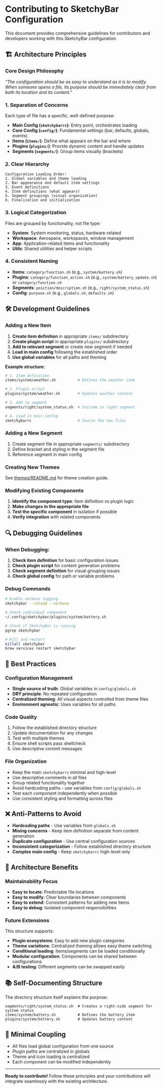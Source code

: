 # Contributing to SketchyBar Configuration

This document provides comprehensive guidelines for contributors and developers working with this SketchyBar configuration.

## 🏗️ Architecture Principles

### Core Design Philosophy

*"The configuration should be as easy to understand as it is to modify. When someone opens a file, its purpose should be immediately clear from both its location and its content."*

### 1. **Separation of Concerns**

Each type of file has a specific, well-defined purpose:

- **Main Config (`sketchybarrc`)**: Entry point, orchestrates loading
- **Core Config (`config/`)**: Fundamental settings (bar, defaults, globals, events)
- **Items (`items/`)**: Define what appears on the bar and where
- **Plugins (`plugins/`)**: Provide dynamic content and handle updates
- **Segments (`segments/`)**: Group items visually (brackets)

### 2. **Clear Hierarchy**

```
Configuration Loading Order:
1. Global variables and theme loading
2. Bar appearance and default item settings  
3. Event definitions
4. Item definitions (what appears)
5. Segment groupings (visual organization)
6. Finalization and initialization
```

### 3. **Logical Categorization**

Files are grouped by functionality, not file type:

- **System**: System monitoring, status, hardware-related
- **Workspace**: Aerospace, workspaces, window management  
- **App**: Application-related items and functionality
- **Utils**: Shared utilities and helper scripts

### 4. **Consistent Naming**

- **Items**: `category/function.sh` (e.g., `system/battery.sh`)
- **Plugins**: `category/function_action.sh` (e.g., `system/battery_update.sh`) or `category/function.sh`
- **Segments**: `position/description.sh` (e.g., `right/system_status.sh`)
- **Config**: `purpose.sh` (e.g., `globals.sh`, `defaults.sh`)

## 🛠️ Development Guidelines

### Adding a New Item

1. **Create item definition** in appropriate `items/` subdirectory
2. **Create plugin script** in appropriate `plugins/` subdirectory
3. **Add to relevant segment** or create new segment if needed
4. **Load in main config** following the established order
5. **Use global variables** for all paths and theming

**Example structure:**
```bash
# 1. Item definition
items/system/weather.sh          # Defines the weather item

# 2. Plugin script  
plugins/system/weather.sh        # Updates weather content

# 3. Add to segment
segments/right/system_status.sh  # Include in right segment

# 4. Load in main config
sketchybarrc                     # Source the new files
```

### Adding a New Segment

1. Create segment file in appropriate `segments/` subdirectory
2. Define bracket and styling in the segment file
3. Reference segment in main config

### Creating New Themes

See [themes/README.md](themes/README.md) for theme creation guide.

### Modifying Existing Components

1. **Identify the component type**: Item definition vs plugin logic
2. **Make changes in the appropriate file**
3. **Test the specific component** in isolation if possible
4. **Verify integration** with related components

## 🔍 Debugging Guidelines

### When Debugging:

1. **Check item definition** for basic configuration issues
2. **Check plugin script** for content generation problems  
3. **Check segment definition** for visual grouping issues
4. **Check global config** for path or variable problems

### Debug Commands

```bash
# Enable verbose logging
sketchybar --reload --verbose

# Check individual component
~/.config/sketchybar/plugins/system/battery.sh

# Check if SketchyBar is running
pgrep sketchybar

# Kill and restart
killall sketchybar
brew services restart sketchybar
```

## 📝 Best Practices

### Configuration Management

- **Single source of truth**: Global variables in `config/globals.sh`
- **DRY principle**: No repeated configuration
- **Centralized theming**: All visual aspects controlled from theme files
- **Environment agnostic**: Uses variables for all paths

### Code Quality

1. Follow the established directory structure
2. Update documentation for any changes
3. Test with multiple themes
4. Ensure shell scripts pass shellcheck
5. Use descriptive commit messages

### File Organization

- Keep the main `sketchybarrc` minimal and high-level
- Use descriptive comments in all files
- Group related functionality together
- Avoid hardcoding paths - use variables from `config/globals.sh`
- Test each component independently when possible
- Use consistent styling and formatting across files

## ❌ Anti-Patterns to Avoid

- **Hardcoding paths** - Use variables from `globals.sh`
- **Mixing concerns** - Keep item definition separate from content generation
- **Duplicate configuration** - Use central configuration sources
- **Inconsistent categorization** - Follow established directory structure
- **Complex main config** - Keep `sketchybarrc` high-level only

## 🚀 Architecture Benefits

### Maintainability Focus

- **Easy to locate**: Predictable file locations
- **Easy to modify**: Clear boundaries between components
- **Easy to extend**: Consistent patterns for adding new items
- **Easy to debug**: Isolated component responsibilities

### Future Extensions

This structure supports:
- **Plugin ecosystems**: Easy to add new plugin categories
- **Theme variations**: Centralized theming allows easy theme switching
- **Conditional loading**: Items/segments can be loaded conditionally
- **Modular configuration**: Components can be shared between configurations
- **A/B testing**: Different segments can be swapped easily

## 📚 Self-Documenting Structure

The directory structure itself explains the purpose:
```
segments/right/system_status.sh  # Creates a right-side segment for system status
items/system/battery.sh          # Defines the battery item
plugins/system/battery.sh        # Updates battery content
```

## 🔄 Minimal Coupling

- All files load global configuration from one source
- Plugin paths are centralized in globals
- Theme and icon loading is centralized
- Each component can be modified independently

---

**Ready to contribute!** Follow these principles and your contributions will integrate seamlessly with the existing architecture.